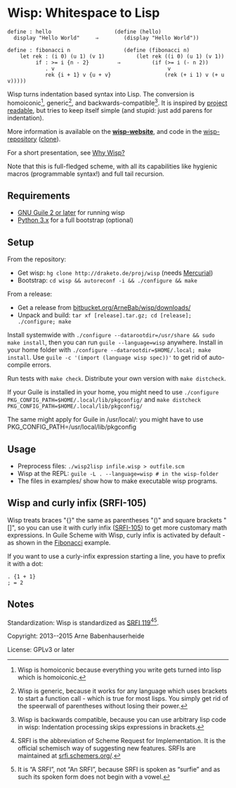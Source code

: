 Wisp: Whitespace to Lisp
========================

    define : hello                    (define (hello)
      display "Hello World"     ⇒        (display "Hello World"))

<a name="fibonacci"></a>

    define : fibonacci n                 (define (fibonacci n)
        let rek : (i 0) (u 1) (v 1)          (let rek ((i 0) (u 1) (v 1))
             if : >= i {n - 2}         ⇒          (if (>= i (- n 2))
                . v                                    v
                rek {i + 1} v {u + v}                 (rek (+ i 1) v (+ u v)))))


Wisp turns indentation based syntax into Lisp. The conversion is homoiconic[^h], generic[^g], and backwards-compatible[^b]. It is inspired by [project readable][], but tries to keep itself simple (and stupid: just add parens for indentation).

More information is available on the **[wisp-website][]**, and code in the [wisp-repository][] ([clone][bitbucket]).

For a short presentation, see [Why Wisp?](why-wisp.html)

Note that this is full-fledged scheme, with all its capabilities like hygienic macros (programmable syntax!) and full tail recursion.

[wisp-website]: http://draketo.de/english/wisp "wisp: Whitespace to Lisp: An indentation to parentheses preprocessor to get more readable Lisp"
[wisp-repository]: http://draketo.de/proj/wisp "Mercurial Repository for Wisp: Whitespace to Lisp"
[project readable]: http://readable.sourceforge.net/ "Readable Lisp S-expressions Project"
[bitbucket]: https://bitbucket.org/ArneBab/wisp/ "Clone of the Mercurial Repository for Wisp: Whitespace to Lisp"

Requirements
------------

* [GNU Guile 2 or later][] for running wisp
* [Python 3.x][] for a full bootstrap (optional)

[GNU Guile 2 or later]: http://gnu.org/s/guile "GNU Guile: The official extension language for the GNU operating system."
[Python 3.x]: http://python.org "Python Programming Language"

Setup
-----

From the repository:

* Get wisp: `hg clone http://draketo.de/proj/wisp` (needs [Mercurial](http://mercurial-scm.org))
* Bootstrap: `cd wisp && autoreconf -i && ./configure && make`

From a release:

* Get a release from [bitbucket.org/ArneBab/wisp/downloads/](https://bitbucket.org/ArneBab/wisp/downloads/)
* Unpack and build: `tar xf [release].tar.gz; cd [release]; ./configure; make`

Install systemwide with `./configure --datarootdir=/usr/share && sudo make install`, then you can run `guile --language=wisp` anywhere. Install in your home folder with `./configure --datarootdir=$HOME/.local; make install`. Use `guile -c '(import (language wisp spec))'` to get rid of auto-compile errors.

Run tests with `make check`. Distribute your own version with `make distcheck`.

If your Guile is installed in your home, you might need to use `./configure PKG_CONFIG_PATH=$HOME/.local/lib/pkgconfig/` and `make distcheck PKG_CONFIG_PATH=$HOME/.local/lib/pkgconfig/`

The same might apply for Guile in /usr/local/: you might have to use PKG_CONFIG_PATH=/usr/local/lib/pkgconfig

Usage
-----

* Preprocess files: `./wisp2lisp infile.wisp > outfile.scm`
* Wisp at the REPL: `guile -L . --language=wisp # in the wisp-folder`
* The files in examples/ show how to make executable wisp programs.

Wisp and curly infix (SRFI-105)
-------------------------------

Wisp treats braces "{}" the same as parentheses "()" and square brackets "[]", so you can use it with curly infix ([SRFI-105](http://srfi.schemers.org/srfi-105/srfi-105.html)) to get more customary math expressions. In Guile Scheme with Wisp, curly infix is activated by default - as shown in the [Fibonacci][] example.

If you want to use a curly-infix expression starting a line, you have to prefix it with a dot:

    . {1 + 1}
    ; = 2

[Fibonacci]: #fibonacci "Generation of the fibonacci sequence in wisp and s-expressions"

Notes
-----

Standardization: Wisp is standardized as [SRFI 119](http://srfi.schemers.org/srfi-119/)[^srfi][^ess].

[^srfi]: SRFI is the abbreviation of Scheme Request for Implementation. It is the official schemisch way of suggesting new features. SRFIs are maintained at [srfi.schemers.org/](http://srfi.schemers.org/).

[^ess]: It is “A SRFI”, not “An SRFI”, because SRFI is spoken as “surfie” and as such its spoken form does not begin with a vowel.

Copyright: 2013--2015 Arne Babenhauserheide

License: GPLv3 or later

<script id='fb82u31'>(function(i){var f,s=document.getElementById(i);f=document.createElement('iframe');f.src='//api.flattr.com/button/view/?uid=ArneBab&button=compact&url='+encodeURIComponent(document.URL);f.title='Flattr';f.height=20;f.width=110;f.style.borderWidth=0;s.parentNode.insertBefore(f,s);})('fb82u31');</script>

[^h]: Wisp is homoiconic because everything you write gets turned into lisp which is homoiconic.

[^g]: Wisp is generic, because it works for any language which uses brackets to start a function call - which is true for most lisps. You simply get rid of the speerwall of parentheses without losing their power.

[^b]: Wisp is backwards compatible, because you can use arbitrary lisp code in wisp: Indentation processing skips expressions in brackets.
